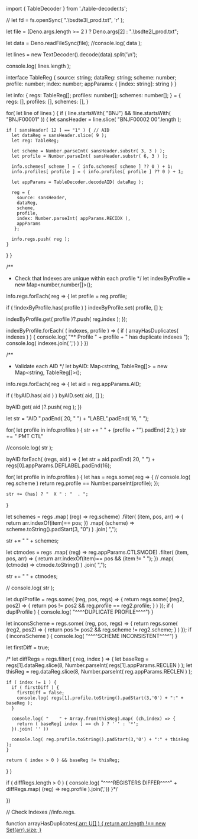 import { TableDecoder } from './table-decoder.ts';

// let fd = fs.openSync( ".\\bsdte3l_prod.txt", 'r' );

let file = (Deno.args.length >= 2 ) ? Deno.args[2] : ".\\bsdte2l_prod.txt";

let data = Deno.readFileSync(file);
//console.log( data );

let lines = new TextDecoder().decode(data).split('\n');

console.log( lines.length );

interface TableReg {
  source: string;
  dataReg: string;
  scheme: number;
  profile: number;
  index: number;
  appParams: { [index: string]: string }
}

let info: {
  regs: TableReg[];
  profiles: number[];
  schemes: number[];
} = {
  regs: [],
  profiles: [],
  schemes: [],
}

for( let line of lines ) {
  if ( line.startsWith( "BNJ") && !line.startsWith( "BNJF00001" )) {
    let sansHeader = line.slice( "BNJF00002                                 00".length );

    if ( sansHeader[ 12 ] == "1" ) { // AID
      let dataReg = sansHeader.slice( 9 );
      let reg: TableReg;

      let scheme = Number.parseInt( sansHeader.substr( 3, 3 ) );
      let profile = Number.parseInt( sansHeader.substr( 6, 3 ) );

      info.schemes[ scheme ] = ( info.schemes[ scheme ] ?? 0 ) + 1;
      info.profiles[ profile ] = ( info.profiles[ profile ] ?? 0 ) + 1;

      let appParams = TableDecoder.decodeAID( dataReg );

      reg = {
        source: sansHeader,
        dataReg,
        scheme,
        profile,
        index: Number.parseInt( appParams.RECIDX ),
        appParams
       };

      info.regs.push( reg );
    }
  }
}


/**
 * Check that Indexes are unique within each profile
 */
let indexByProfile = new Map<number,number[]>();

info.regs.forEach( reg => {
  let profile = reg.profile;

  if ( !indexByProfile.has( profile ) )
    indexByProfile.set( profile, [] );

  indexByProfile.get( profile )?.push( reg.index );
});

indexByProfile.forEach( ( indexes, profile ) => {
  if ( arrayHasDuplicates( indexes ) ) {
    console.log( "** Profile " + profile + " has duplicate indexes ");
    console.log( indexes.join( ',') )
  }
})

/**
 * Validate each AID
 */
let byAID: Map<string, TableReg[]> = new Map<string, TableReg[]>();

info.regs.forEach( reg => {
  let aid = reg.appParams.AID;

  if ( !byAID.has( aid ) )
    byAID.set( aid, [] );

  byAID.get( aid )?.push( reg );
})

let str = "AID ".padEnd( 20, " ")
        + "LABEL".padEnd( 16, " ");

for( let profile in info.profiles ) {
  str += "  " + (profile + "").padEnd( 2 );
}
str += " PMT CTL"

//console.log( str );

byAID.forEach( (regs, aid ) => {
  let str = aid.padEnd( 20, " ") + regs[0].appParams.DEFLABEL.padEnd(16);

  for( let profile in info.profiles ) {
    let has = regs.some( reg => {
//      console.log( reg.scheme )
      return reg.profile == Number.parseInt(profile);
    });

    str += (has) ? "  X " : "  . ";
  }

  let schemes = regs
    .map( (reg) => reg.scheme)
    .filter( (item, pos, arr) => {
      return arr.indexOf(item)== pos;
    })
    .map( (scheme) => scheme.toString().padStart(3, "0") )
    .join( ",");

  str += " " + schemes;

  let ctmodes = regs
    .map( (reg) => reg.appParams.CTLSMODE)
    .filter( (item, pos, arr) => {
      return arr.indexOf(item)== pos && (item != " ");
    })
    .map( (ctmode) => ctmode.toString() )
    .join( ",");

  str += " " + ctmodes;

//  console.log( str );

  let duplProfile = regs.some( (reg, pos, regs) => {
    return regs.some( (reg2, pos2) => {
      return pos != pos2
          && reg.profile == reg2.profile;
    } )
  });
  if ( duplProfile ) {
    console.log( "^^^^DUPLICATE PROFILE^^^^")
  }

  let inconsScheme = regs.some( (reg, pos, regs) => {
    return regs.some( (reg2, pos2) => {
      return pos != pos2
          && reg.scheme != reg2.scheme;
    } )
  });
  if ( inconsScheme ) {
    console.log( "^^^^SCHEME INCONSISTENT^^^^")
  }

  let firstDiff = true;

/*  let diffRegs = regs.filter( ( reg, index ) => {
    let baseReg = regs[1].dataReg.slice(8, Number.parseInt( regs[1].appParams.RECLEN ) );
    let thisReg = reg.dataReg.slice(8, Number.parseInt( reg.appParams.RECLEN ) );

    if ( index != 1 ) {
      if ( firstDiff ) {
        firstDiff = false;
        console.log( regs[1].profile.toString().padStart(3,'0') + ":" + baseReg );
      }

      console.log( "    " + Array.from(thisReg).map( (ch,index) => {
        return ( baseReg[ index ] == ch ) ? ' ' : '*';
      }).join( '' ))
      
      console.log( reg.profile.toString().padStart(3,'0') + ":" + thisReg );
    }

    return ( index > 0 ) && baseReg != thisReg;
  } )

  if ( diffRegs.length > 0 ) {
    console.log( "^^^^REGISTERS DIFFER^^^^" + diffRegs.map( (reg) => reg.profile ).join(','))
  }*/

})

// Check Indexes
//info.regs.


function arrayHasDuplicates<U>( arr: U[] ) {
  return arr.length !== new Set(arr).size;
}
